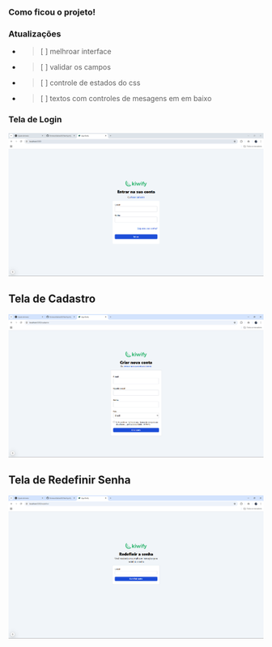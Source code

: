 ### Como ficou o projeto!

### Atualizações
* > [ ] melhroar interface
* > [ ] validar os campos
* > [ ] controle de estados do css
* > [ ] textos com controles de mesagens em em baixo

### Tela de Login

<img src="./screens/login.png" alt="Tela de Login" />

## Tela de Cadastro

<img src="./screens/cadastro.png" alt="Tela de Cadastro" />

## Tela de Redefinir Senha

<img src="./screens/redefinir.png" alt="Tela de Redefinir" />